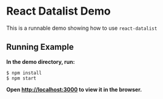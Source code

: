 React Datalist Demo
==============================

This is a runnable demo showing how to use `react-datalist`

## Running Example

**In the demo directory, run:**
```
$ npm install
$ npm start
```
**Open [http://localhost:3000](http://localhost:3000) to view it in the browser.**
